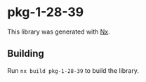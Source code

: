 # pkg-1-28-39

This library was generated with [Nx](https://nx.dev).

## Building

Run `nx build pkg-1-28-39` to build the library.
